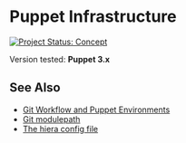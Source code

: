 # Puppet Infrastructure

[![Project Status: Concept](http://www.repostatus.org/badges/latest/concept.svg)](http://www.repostatus.org/#concept)

Version tested: **Puppet 3.x**

## See Also

* [Git Workflow and Puppet Environments](https://puppet.com/blog/git-workflow-and-puppet-environments)
* [Git modulepath](https://docs.puppet.com/puppet/4.8/dirs_modulepath.html)
* [The hiera config file](https://docs.puppet.com/hiera/3.2/configuring.html)
